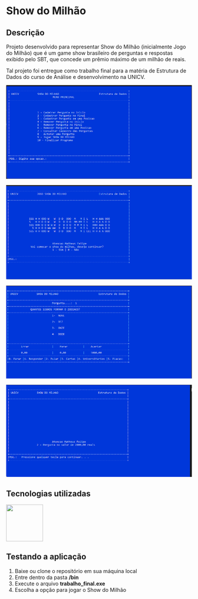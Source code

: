 # Show do Milhão

## Descrição
Projeto desenvolvido para representar Show do Milhão (inicialmente Jogo do Milhão) que é um game show brasileiro de perguntas e respostas exibido pelo SBT, que concede um prêmio máximo de um milhão de reais.

Tal projeto foi entregue como trabalho final para a matéria de Estrutura de Dados do curso de Análise e desenvolvimento na UNICV.

![alt text](image.png)

![alt text](image-1.png)

![alt text](image-2.png)

![alt text](image-3.png)

## Tecnologias utilizadas

<img style="display:inline-block" align="center" width="100" height="100" src="https://cdn.jsdelivr.net/gh/devicons/devicon@latest/icons/c/c-original.svg" />
          
## Testando a aplicação

1. Baixe ou clone o repositório em sua máquina local
2. Entre dentro da pasta __/bin__
3. Execute o arquivo __trabalho_final.exe__
4. Escolha a opção para jogar o Show do Milhão 